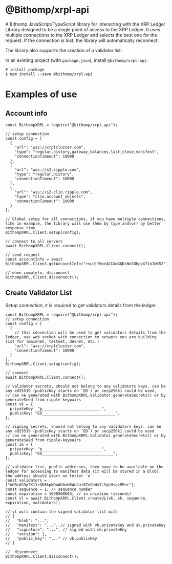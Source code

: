 # @Bithomp/xrpl-api

A Bithomp JavaScript/TypeScript library for interacting with the XRP Ledger
Library designed to be a single point of access to the XRP Ledger. It uses multiple connections to the XRP Ledger and selects the best one for the request. If the connection is lost, the library will automatically reconnect.

The library also supports the creation of a validator list.

In an existing project (with `package.json`), install `@bithomp/xrpl-api`:

```Shell
# install package
$ npm install --save @bithomp/xrpl-api
```

# Examples of use

## Account info

```JS
const BithompXRPL = require("@bithomp/xrpl-api");

// setup connection
const config = [
  {
    "url": "wss://xrplcluster.com",
    "type": "regular,history,gateway_balances,last_close,manifest",
    "connectionTimeout": 10000
  },
  {
    "url": "wss://s2.ripple.com",
    "type": "regular,history",
    "connectionTimeout": 10000
  },
  {
    "url": "wss://s2-clio.ripple.com",
    "type": "clio,account_objects",
    "connectionTimeout": 10000
  }
];

// Global setup for all connections, if you have multiple connections, like in example, the library will use them by type and(or) by better response time
BithompXRPL.Client.setup(config);

// connect to all servers
await BithompXRPL.Client.connect();

// send request
const accountInfo = await BithompXRPL.Client.getAccountInfo("rsuUjfWxrACCAwGQDsNeZUhpzXf1n1NK5Z");

// when complete, disconnect
BithompXRPL.Client.disconnect();
```

## Create Validator List

_Setup connection_, it is required to get validators details from the ledger.

```JS
const BithompXRPL = require("@bithomp/xrpl-api");
// setup connection
const config = [
  {
    // this connection will be used to get validators details from the ledger, use web socket with connection to network you are building list for (mainnet, testnet, devnet, etc.)
    "url": "wss://xrplcluster.com",
    "connectionTimeout": 10000
  }
];
BithompXRPL.Client.setup(config);

// connect
await BithompXRPL.Client.connect();

// validator secrets, should not belong to any validators keys. can be any ed25519 (publicKey starts on `ED`) or secp256k1 could be used,
// can ne generated with BithompXRPL.Validator.generateSecrets() or by generateSeed from ripple-keypairs
const vk = {
  privateKey: "p__________________________",
  publicKey: "ED________________________________",
};

// signing secrets, should not belong to any validators keys. can be any ed25519 (publicKey starts on `ED`) or secp256k1 could be used
// can ne generated with BithompXRPL.Validator.generateSecrets() or by generateSeed from ripple-keypairs
const sk = {
  privateKey: "p__________________________",
  publicKey: "ED_______________________________",
};

// validator list, public addresses, they have to be available on the ledger for accessing to manifest data (it will be stored in a blob), the address should start on letter `n`
const validators = ["nHBidG3pZK11zQD6kpNDoAhDxH6WLGui6ZxSbUx7LSqLHsgzMPec"];
const sequence = 1; // sequence number
const expiration = 1696508603; // in unixtime (seconds)
const vl = await BithompXRPL.Client.createVL(vk, sk, sequence, expiration, validators);

// vl will contain the signed validator list with
// {
//   "blob": "...",
//   "manifest": "...", // signed with vk.privateKey and sk.privateKey
//   "signature": "...", // signed with sk.privateKey
//   "version": 1,
//   "public_key": "..." // vk.publicKey
// }

//  disconnect
BithompXRPL.Client.disconnect();
```

